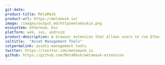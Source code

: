 ```yaml
---
git-date:
product-title: MetaMask
product-url: https://metamask.io/
image: /images/output_md/httpsmetamaskio.png
ecosystem: ethereum, bsc
platform: web, ios, android
product-description: A browser extension that allows users to run Ethereum dApps and interacting with smart contracts.
coltitle:  "Asset Management Tools"
colpermalink: assets-management-tools
twitter: https://twitter.com/metamask_io
github: https://github.com/MetaMask/metamask-extension
---
```

